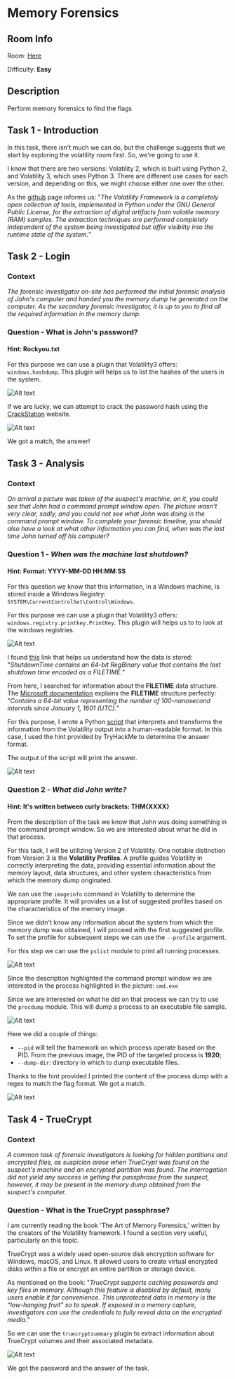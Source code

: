 # Memory Forensics

## Room Info

Room: [Here](https://tryhackme.com/room/memoryforensics)

Difficulty: **Easy**

## Description

Perform memory forensics to find the flags

## Task 1 - Introduction

In this task, there isn't much we can do, but the challenge suggests that we start by exploring the volatility room first. So, we're going to use it. 

I know that there are two versions: Volatility 2, which is built using Python 2, and Volatility 3, which uses Python 3. There are different use cases for each version, and depending on this, we might choose either one over the other.

As the [github](https://github.com/volatilityfoundation/volatility/) page informs us: "*The Volatility Framework is a completely open collection of tools, implemented in Python under the GNU General Public License, for the extraction of digital artifacts from volatile memory (RAM) samples. The extraction techniques are performed completely independent of the system being investigated but offer visibilty into the runtime state of the system.*"

## Task 2 - Login

### Context

*The forensic investigator on-site has performed the initial forensic analysis of John's computer and handed you the memory dump he generated on the computer. As the secondary forensic investigator, it is up to you to find all the required information in the memory dump.*

### Question - What is John's password?

#### Hint: Rockyou.txt

For this purpose we can use a plugin that Volatility3 offers: ```windows.hashdump```. This plugin will helps us to list the hashes of the users in the system.

![Alt text](./imgs/task2/windows_hashdump.png?raw=true "windows hashdump plugin output")

If we are lucky, we can attempt to crack the password hash using the [CrackStation](https://crackstation.net/) website.

![Alt text](./imgs/task2/crackstation.png?raw=true "windows hashdump plugin output")

We got a match, the answer! 

## Task 3 - Analysis

### Context

*On arrival a picture was taken of the suspect's machine, on it, you could see that John had a command prompt window open. The picture wasn't very clear, sadly, and you could not see what John was doing in the command prompt window. To complete your forensic timeline, you should also have a look at what other information you can find, when was the last time John turned off his computer?*

### Question 1 - *When was the machine last shutdown?*

#### Hint: Format: YYYY-MM-DD HH:MM:SS

For this question we know that this information, in a Windows machine, is stored inside a Windows Registry: ```SYSTEM\CurrentControlSet\Control\Windows```.

For this purpose we can use a plugin that Volatility3 offers: ```windows.registry.printkey.PrintKey```. This plugin will helps us to to look at the windows registries.

![Alt text](./imgs/task3/win_shutdown_time.png?raw=true "windows printkey plugin output")

I found [this](https://renenyffenegger.ch/notes/Windows/registry/tree/HKEY_LOCAL_MACHINE/System/CurrentControlSet/Control/Windows/index) link that helps us understand how the data is stored: "*ShutdownTime contains an 64-bit RegBinary value that contains the last shutdown time encoded as a FILETIME.*"

From here, I searched for information about the **FILETIME** data structure. The [Microsoft documentation](https://learn.microsoft.com/en-US/windows/win32/api/minwinbase/ns-minwinbase-filetime) explains the **FILETIME** structure perfectly: "*Contains a 64-bit value representing the number of 100-nanosecond intervals since January 1, 1601 (UTC).*"

For this purpose, I wrote a Python [script](get_windows_shutdown_time.py) that interprets and transforms the information from the Volatility output into a human-readable format. In this case, I used the hint provided by TryHackMe to determine the answer format.

The output of the script will print the answer.

![Alt text](./imgs/task3/answer2.png?raw=true "output of the script for the second answer")

### Question 2 - *What did John write?*

#### Hint: It's written between curly brackets: THM{XXXX}

From the description of the task we know that John was doing something in the command prompt window. So we are interested about what he did in that process. 

For this task, I will be utilizing Version 2 of Volatility. One notable distinction from Version 3 is the **Volatility Profiles**. A profile guides Volatility in correctly interpreting the data, providing essential information about the memory layout, data structures, and other system characteristics from which the memory dump originated.

We can use the ```imageinfo``` command in Volatility to determine the appropriate profile. It will provides us a list of suggested profiles based on the characteristics of the memory image.

Since we didn't know any information about the system from which the memory dump was obtained, I will proceed with the first suggested profile. To set the profile for subsequent steps we can use the ```--profile``` argument.

For this step we can use the ```pslist``` module to print all running processes.

![Alt text](./imgs/task3/pslist_module_output.png?raw=true "ps list module output")

Since the description highlighted the command prompt window we are interested in the process highlighted in the picture: ```cmd.exe```

Since we are interested on what he did on that process we can try to use the ```procdump``` module. This will dump a process to an executable file sample.

![Alt text](./imgs/task3/procdump_module_output.png?raw=true "procdump list module output")

Here we did a couple of things:
- ```--pid``` will tell the framework on which process operate based on the PID. From the previous image, the PID of the targeted process is **1920**;
- ```--dump-dir```: directory in which to dump executable files.

Thanks to the hint provided I printed the content of the process dump with a regex to match the flag format. We got a match.

![Alt text](./imgs/task3/flag.png?raw=true "task 3 flag")

## Task 4 - TrueCrypt

### Context

*A common task of forensic investigators is looking for hidden partitions and encrypted files, as suspicion arose when TrueCrypt was found on the suspect's machine and an encrypted partition was found. The interrogation did not yield any success in getting the passphrase from the suspect, however, it may be present in the memory dump obtained from the suspect's computer.*

### Question - What is the TrueCrypt passphrase?

I am currently reading the book 'The Art of Memory Forensics,' written by the creators of the Volatility framework. I found a section very useful, particularly on this topic. 

TrueCrypt was a widely used open-source disk encryption software for Windows, macOS, and Linux. It allowed users to create virtual encrypted disks within a file or encrypt an entire partition or storage device.

As mentioned on the book: "*TrueCrypt supports caching passwords and key files in memory. Although this feature is disabled by default, many users enable it for convenience. This unprotected data in memory is the “low-hanging fruit” so to speak. If exposed in a memory capture, investigators can use the credentials to fully reveal data on the encrypted media.*"

So we can use the ```truecryptsummary``` plugin to extract information about TrueCrypt volumes and their associated metadata.

![Alt text](./imgs/task4/answer.png?raw=true "answer of task 4")

We got the password and the answer of the task.
